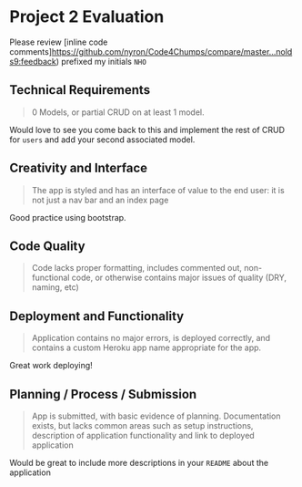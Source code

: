 # Project 2 Evaluation

Please review [inline code comments]https://github.com/nyron/Code4Chumps/compare/master...nolds9:feedback) prefixed my initials `NHO`

## Technical Requirements

> 0 Models, or partial CRUD on at least 1 model.

Would love to see you come back to this and implement the rest of CRUD for `users` and add your second associated model.

## Creativity and Interface

> The app is styled and has an interface of value to the end user: it is not just a nav bar and an index page

Good practice using bootstrap.

## Code Quality

> Code lacks proper formatting, includes commented out, non-functional code, or otherwise contains major issues of quality (DRY, naming, etc)

## Deployment and Functionality

> Application contains no major errors, is deployed correctly, and contains a custom Heroku app name appropriate for the app.

Great work deploying!

## Planning / Process / Submission

> App is submitted, with basic evidence of planning. Documentation exists, but lacks common areas such as setup instructions, description of application functionality and link to deployed application

Would be great to include more descriptions in your `README` about the application
